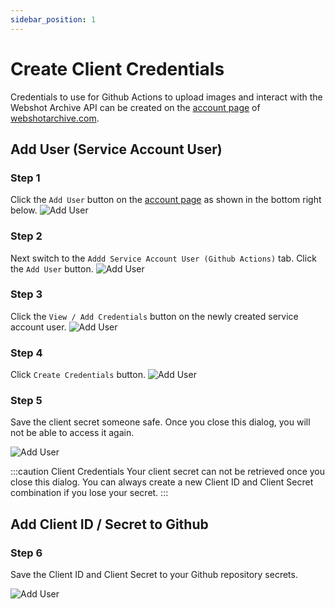 ```yaml
---
sidebar_position: 1
---
```


# Create Client Credentials

Credentials to use for Github Actions to upload images and interact with the Webshot Archive API can be created on the [account page](https://www.webshotarchive.com/account) of [webshotarchive.com](https://www.webshotarchive.com).

## Add User (Service Account User)

### Step 1

Click the `Add User` button on the [account page](https://www.webshotarchive.com/account) as shown in the bottom right below.
![Add User](/img/screenshots/account-add-user-1.png)

### Step 2

Next switch to the `Addd Service Account User (Github Actions)` tab. Click the `Add User` button.
![Add User](/img/screenshots/account-add-user-2.png)

### Step 3

Click the `View / Add Credentials` button on the newly created service account user.
![Add User](/img/screenshots/account-add-user-3.png)

### Step 4

Click `Create Credentials` button.
![Add User](/img/screenshots/account-add-user-4.png)

### Step 5

Save the client secret someone safe. Once you close this dialog, you will not be able to access it again.

![Add User](/img/screenshots/account-add-user-5.png)

:::caution Client Credentials
Your client secret can not be retrieved once you close this dialog. You can always create a new Client ID and Client Secret combination if you lose your secret.
:::

## Add Client ID / Secret to Github

### Step 6

Save the Client ID and Client Secret to your Github repository secrets.

![Add User](/img/screenshots/account-add-user-6.png)
